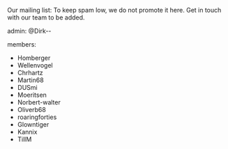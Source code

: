 Our mailing list: To keep spam low, we do not promote it here. Get in touch with our team to be added.

admin: @Dirk--

members:
- Homberger
- Wellenvogel
- Chrhartz
- Martin68
- DUSmi
- Moeritsen
- Norbert-walter
- Oliverb68
- roaringforties
- Glowntiger
- Kannix
- TillM
